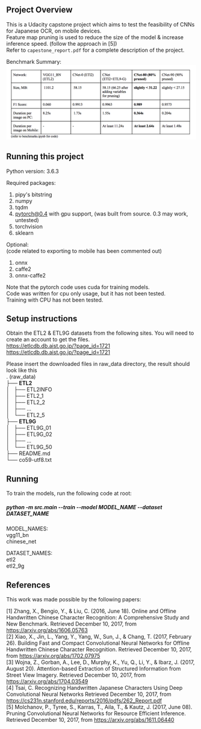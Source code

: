 ## Project Overview
This is a Udacity capstone project which aims to test the feasibility of CNNs for Japanese OCR, on mobile devices.  
Feature map pruning is used to reduce the size of the model & increase inference speed. (follow the approach in [5])  
Refer to `capestone_report.pdf` for a complete description of the project.  

Benchmark Summary:
![](benchmark_summary.png?raw=true)

## Running this project

Python version: 3.6.3  

Required packages:  
1. pipy's bitstring  
2. numpy  
3. tqdm  
4. pytorch@0.4 with gpu support, (was built from source. 0.3 may work, untested)  
5. torchvision  
6. sklearn  

Optional:  
(code related to exporting to mobile has been commented out)
1. onnx  
2. caffe2  
3. onnx-caffe2  

Note that the pytorch code uses cuda for training models.  
Code was written for cpu only usage, but it has not been tested.  
Training with CPU has not been tested.  

## Setup instructions
Obtain the ETL2 & ETL9G datasets from the following sites.
You will need to create an account to get the files.  
https://etlcdb.db.aist.go.jp/?page_id=1721  
https://etlcdb.db.aist.go.jp/?page_id=1721  

Please insert the downloaded files in raw_data directory, the result should look like this  
. (raw_data)  
├── __ETL2__  
│   ├── ETL2INFO  
│   ├── ETL2_1  
│   ├── ETL2_2  
│   ├── ...  
│   └── ETL2_5  
├── __ETL9G__  
│   ├── ETL9G_01  
│   ├── ETL9G_02  
│   ├── ...  
│   └── ETL9G_50  
├── README.md  
└── co59-utf8.txt

## Running
To train the models, run the following code at root:  
##### python -m src.main --train --model MODEL_NAME --dataset DATASET_NAME  

MODEL_NAMES:   
vgg11_bn  
chinese_net  

DATASET_NAMES:  
etl2  
etl2_9g  


## References
This work was made possible by the following papers:  

[1] Zhang, X., Bengio, Y., & Liu, C. (2016, June 18). Online and Offline Handwritten Chinese Character Recognition: A Comprehensive Study and New Benchmark. Retrieved December 10, 2017, from https://arxiv.org/abs/1606.05763  
[2] Xiao, X., Jin, L., Yang, Y., Yang, W., Sun, J., & Chang, T. (2017, February 26). Building Fast and Compact Convolutional Neural Networks for Offline Handwritten Chinese Character Recognition. Retrieved December 10, 2017, from https://arxiv.org/abs/1702.07975  
[3] Wojna, Z., Gorban, A., Lee, D., Murphy, K., Yu, Q., Li, Y., & Ibarz, J. (2017, August 20). Attention-based Extraction of Structured Information from Street View Imagery. Retrieved December 10, 2017, from https://arxiv.org/abs/1704.03549  
[4] Tsai, C. Recognizing Handwritten Japanese Characters Using Deep Convolutional Neural Networks Retrieved December 10, 2017, from https://cs231n.stanford.edu/reports/2016/pdfs/262_Report.pdf  
[5] Molchanov, P., Tyree, S., Karras, T., Aila, T., & Kautz, J. (2017, June 08). Pruning Convolutional Neural Networks for Resource Efficient Inference. Retrieved December 10, 2017, from https://arxiv.org/abs/1611.06440  
